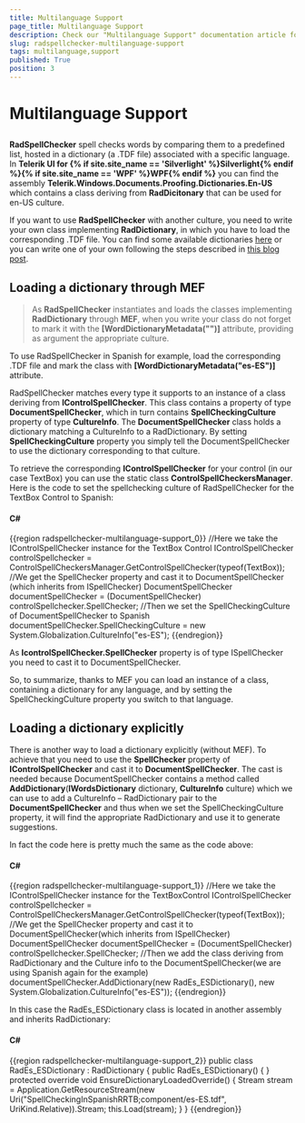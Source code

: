 ```yaml
---
title: Multilanguage Support
page_title: Multilanguage Support
description: Check our "Multilanguage Support" documentation article for the RadSpellChecker WPF control.
slug: radspellchecker-multilanguage-support
tags: multilanguage,support
published: True
position: 3
---
```


# Multilanguage Support



## 

__RadSpellChecker__ spell checks words by comparing them to a predefined list, hosted in a dictionary (a .TDF file) associated with a specific language. In __Telerik UI for {% if site.site_name == 'Silverlight' %}Silverlight{% endif %}{% if site.site_name == 'WPF' %}WPF{% endif %}__ you can find the assembly __Telerik.Windows.Documents.Proofing.Dictionaries.En-US__ which contains a class deriving from __RadDicitonary__  that can be used for en-US culture.
        

If you want to use __RadSpellChecker__ with another culture, you need to write your own class implementing __RadDictionary__, in which you have to load the corresponding .TDF file. You can find some available dictionaries [here](http://www.telerik.com/community/forums/aspnet-ajax/spell/147971-radspell-dictionaries.aspx ) or you can write one of your own following the steps described in [this blog post](http://blogs.telerik.com/aspnet-ajax/posts/10-04-29/creating-a-custom-radspell-dictionary.aspx).
        



## __Loading a dictionary through MEF__

>As __RadSpellChecker__ instantiates and loads the classes implementing __RadDictionary__ through __MEF__, when you write your class do not forget to mark it with the __[WordDictionaryMetadata("<associatedCulture>")]__ attribute, providing as argument the appropriate culture.
          

To use RadSpellChecker in Spanish for example, load the corresponding .TDF file and mark the class with __[WordDictionaryMetadata("es-ES")]__ attribute.
        

RadSpellChecker matches every type it supports to an instance of a class deriving from __IControlSpellChecker__. This class contains a property of type __DocumentSpellChecker__, which in turn contains __SpellCheckingCulture__ property of type __CultureInfo__. The __DocumentSpellChecker__ class holds a dictionary matching a CultureInfo to a RadDictionary. By setting __SpellCheckingCulture__ property you simply tell the DocumentSpellChecker to use the dictionary corresponding to that culture.
        

To retrieve the corresponding __IControlSpellChecker__ for your control (in our case TextBox) you can use the static class __ControlSpellCheckersManager__. Here is the code to set the spellchecking culture of RadSpellChecker for the TextBox Control to Spanish:
        

#### __C#__

{{region radspellchecker-multilanguage-support_0}}
	//Here we take the IControlSpellChecker instance for the TextBox Control
	IControlSpellChecker controlSpellchecker = ControlSpellCheckersManager.GetControlSpellChecker(typeof(TextBox));
	//We get the SpellChecker property and cast it to DocumentSpellChecker (which inherits from ISpellChecker) 
	DocumentSpellChecker documentSpellChecker = (DocumentSpellChecker) controlSpellchecker.SpellChecker; 
	//Then we set the SpellCheckingCulture of DocumentSpellChecker to Spanish
	documentSpellChecker.SpellCheckingCulture = new System.Globalization.CultureInfo("es-ES");
{{endregion}}



As __IcontrolSpellChecker.SpellChecker__ property is of type ISpellChecker you need to cast it to DocumentSpellChecker.
        

So, to summarize, thanks to MEF you can load an instance of a class, containing a dictionary for any language, and by setting the SpellCheckingCulture property you switch to that language.



## __Loading a dictionary explicitly__

There is another way to load a dictionary explicitly (without MEF). To achieve that you need to use the __SpellChecker__ property of __IControlSpellChecker__ and cast it to __DocumentSpellChecker__. The cast is needed because DocumentSpellChecker contains a method called __AddDictionary__(__IWordsDictionary__ dictionary, __CultureInfo__ culture) which we can use to add a CultureInfo – RadDictionary pair to the __DocumentSpellChecker__ and thus when we set the SpellCheckingCulture property, it will find the appropriate RadDictionary and use it to generate suggestions.
        

In fact the code here is pretty much the same as the code above:

#### __C#__

{{region radspellchecker-multilanguage-support_1}}
	//Here we take the IControlSpellChecker instance for the TextBoxControl
	IControlSpellChecker controlSpellchecker = ControlSpellCheckersManager.GetControlSpellChecker(typeof(TextBox));
	//We get the SpellChecker property and cast it to DocumentSpellChecker(which inherits from ISpellChecker) 
	DocumentSpellChecker documentSpellChecker = (DocumentSpellChecker) controlSpellchecker.SpellChecker; 
	//Then we add the class deriving from RadDictionary and the Culture info to the DocumentSpellChecker(we are using Spanish again for the example)
	documentSpellChecker.AddDictionary(new RadEs_ESDictionary(), new System.Globalization.CultureInfo("es-ES"));
{{endregion}}



In this case the RadEs_ESDictionary class is located in another assembly and inherits RadDictionary:
        

#### __C#__

{{region radspellchecker-multilanguage-support_2}}
	public class RadEs_ESDictionary : RadDictionary
	{
	   public RadEs_ESDictionary()
	   {
	   }
	   protected override void EnsureDictionaryLoadedOverride()
	   {
	        Stream stream = Application.GetResourceStream(new Uri("SpellCheckingInSpanishRRTB;component/es-ES.tdf", UriKind.Relative)).Stream;
	        this.Load(stream);
	   }
	}
{{endregion}}




